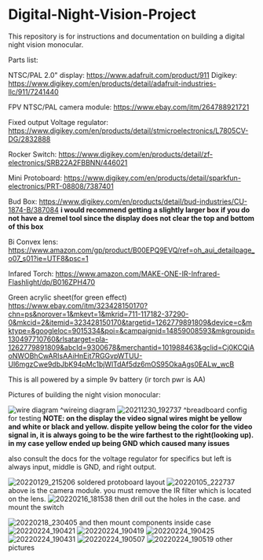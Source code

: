 # Digital-Night-Vision-Project

This repository is for instructions and documentation on building a digital night vision monocular.

Parts list:

NTSC/PAL 2.0" display: https://www.adafruit.com/product/911 Digikey: https://www.digikey.com/en/products/detail/adafruit-industries-llc/911/7241440

FPV NTSC/PAL camera module: https://www.ebay.com/itm/264788921721

Fixed output Voltage regulator: https://www.digikey.com/en/products/detail/stmicroelectronics/L7805CV-DG/2832888

Rocker Switch: https://www.digikey.com/en/products/detail/zf-electronics/SRB22A2FBBNN/446021

Mini Protoboard: https://www.digikey.com/en/products/detail/sparkfun-electronics/PRT-08808/7387401

Bud Box: https://www.digikey.com/en/products/detail/bud-industries/CU-1874-B/387084 **i would recommend getting a slightly larger box if you do not have a dremel tool since the display does not clear the top and bottom of this box**

Bi Convex lens: https://www.amazon.com/gp/product/B00EPQ9EVQ/ref=oh_aui_detailpage_o07_s01?ie=UTF8&psc=1

Infared Torch: https://www.amazon.com/MAKE-ONE-IR-Infrared-Flashlight/dp/B016ZPH470

Green acrylic sheet(for green effect) https://www.ebay.com/itm/323428150170?chn=ps&norover=1&mkevt=1&mkrid=711-117182-37290-0&mkcid=2&itemid=323428150170&targetid=1262779891809&device=c&mktype=&googleloc=9015334&poi=&campaignid=14859008593&mkgroupid=130497710760&rlsatarget=pla-1262779891809&abcId=9300678&merchantid=101988463&gclid=Cj0KCQiAoNWOBhCwARIsAAiHnEit7RGGvpWTUU-Ul6mgzCwe9dbJbK94pMc1bjWlTdAf5dz6mOS95OkaAgs0EALw_wcB

This is all powered by a simple 9v battery (ir torch pwr is AA)


Pictures of building the night vision monocular:


![wire diagram](https://user-images.githubusercontent.com/88860704/154828963-3bec6a4f-52d8-4df6-91f0-3091d434657d.jpg)
^wireing diagram
![20211230_192737](https://user-images.githubusercontent.com/88860704/154826993-cd2bea1e-57a1-4f8a-bb8d-0f6d05f5a97b.jpg)
^breadboard config for testing 
**NOTE: on the display the video signal wires might be yellow and white or black and yellow. dispite yellow being the color for the video signal in, it is always going to be the wire farthest to the right(looking up). in my case yellow ended up being GND which caused many issues**

also consult the docs for the voltage regulator for specifics but left is always input, middle is GND, and right output.

![20220129_215206](https://user-images.githubusercontent.com/88860704/158042709-df2bc04e-e32b-4c79-8280-f0e88fed5af5.jpg)
soldered protoboard layout
![20220105_222737](https://user-images.githubusercontent.com/88860704/161360849-16731ea2-43e5-4e14-abcb-91b24818c51f.jpg)
above is the camera module. you must remove the IR filter which is located on the lens.
![20220216_181538](https://user-images.githubusercontent.com/88860704/165013668-85671f84-c2ec-4734-b83a-38e81b47f053.jpg)
then drill out the holes in the case. and mount the switch

![20220218_230405](https://user-images.githubusercontent.com/88860704/165013724-137e62c2-d587-4021-bc00-c29a93d7e085.jpg)
and then mount components inside case
![20220224_190421](https://user-images.githubusercontent.com/88860704/165014739-422a5241-cd3f-4af5-952e-f93e65f30e9c.jpg)
![20220224_190419](https://user-images.githubusercontent.com/88860704/165014755-90038420-80a9-4048-99f5-dac17e31f1d0.jpg)
![20220224_190425](https://user-images.githubusercontent.com/88860704/165014742-ada490d2-b1dc-4fcf-b65e-17e9f302e12d.jpg)
![20220224_190431](https://user-images.githubusercontent.com/88860704/165014747-08c744ce-d309-4a94-8f56-567ee1ad4874.jpg)
![20220224_190507](https://user-images.githubusercontent.com/88860704/165014748-f26f65dd-136f-4267-b50a-201776150179.jpg)
![20220224_190519](https://user-images.githubusercontent.com/88860704/165014751-05b2e3d9-6dab-4584-a064-9f1f9482fd50.jpg)
other pictures


